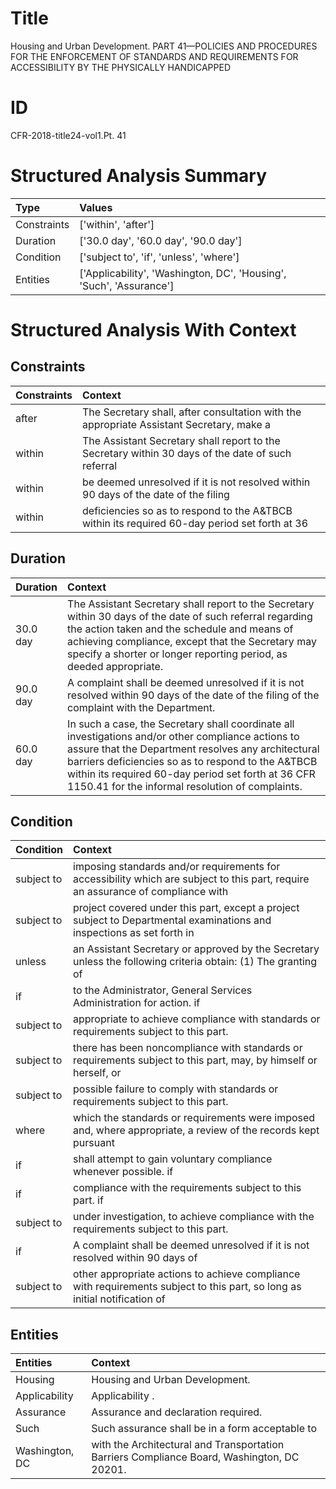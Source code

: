 # Title

 Housing and Urban Development. PART 41—POLICIES AND PROCEDURES FOR THE ENFORCEMENT OF STANDARDS AND REQUIREMENTS FOR ACCESSIBILITY BY THE PHYSICALLY HANDICAPPED


# ID

 CFR-2018-title24-vol1.Pt. 41


# Structured Analysis Summary

| Type        | Values                                                              |
|:------------|:--------------------------------------------------------------------|
| Constraints | ['within', 'after']                                                 |
| Duration    | ['30.0 day', '60.0 day', '90.0 day']                                |
| Condition   | ['subject to', 'if', 'unless', 'where']                             |
| Entities    | ['Applicability', 'Washington, DC', 'Housing', 'Such', 'Assurance'] |


# Structured Analysis With Context

 


## Constraints

| Constraints   | Context                                                                                            |
|:--------------|:---------------------------------------------------------------------------------------------------|
| after         | The Secretary shall,  after consultation with the appropriate Assistant Secretary, make a          |
| within        | The Assistant Secretary shall report to the Secretary  within 30 days of the date of such referral |
| within        | be deemed unresolved if it is not resolved within 90 days of the date of the filing                |
| within        | deficiencies so as to respond to the A&amp;TBCB within its required 60-day period set forth at 36  |


## Duration

| Duration   | Context                                                                                                                                                                                                                                                                                                                      |
|:-----------|:-----------------------------------------------------------------------------------------------------------------------------------------------------------------------------------------------------------------------------------------------------------------------------------------------------------------------------|
| 30.0 day   | The Assistant Secretary shall report to the Secretary within 30 days of the date of such referral regarding the action taken and the schedule and means of achieving compliance, except that the Secretary may specify a shorter or longer reporting period, as deeded appropriate.                                          |
| 90.0 day   | A complaint shall be deemed unresolved if it is not resolved within 90 days of the date of the filing of the complaint with the Department.                                                                                                                                                                                  |
| 60.0 day   | In such a case, the Secretary shall coordinate all investigations and/or other compliance actions to assure that the Department resolves any architectural barriers deficiencies so as to respond to the A&amp;TBCB within its required 60-day period set forth at 36 CFR 1150.41 for the informal resolution of complaints. |


## Condition

| Condition   | Context                                                                                                                          |
|:------------|:---------------------------------------------------------------------------------------------------------------------------------|
| subject to  | imposing standards and/or requirements for accessibility which are subject to this part, require an assurance of compliance with |
| subject to  | project covered under this part, except a project subject to Departmental examinations and inspections as set forth in           |
| unless      | an Assistant Secretary or approved by the Secretary unless the following criteria obtain: (1) The granting of                    |
| if          | to the Administrator, General Services Administration for action. if                                                             |
| subject to  | appropriate to achieve compliance with standards or requirements subject to  this part.                                          |
| subject to  | there has been noncompliance with standards or requirements subject to this part, may, by himself or herself, or                 |
| subject to  | possible failure to comply with standards or requirements subject to  this part.                                                 |
| where       | which the standards or requirements were imposed and, where appropriate, a review of the records kept pursuant                   |
| if          | shall attempt to gain voluntary compliance whenever possible. if                                                                 |
| if          | compliance with the requirements subject to this part. if                                                                        |
| subject to  | under investigation, to achieve compliance with the requirements subject to  this part.                                          |
| if          | A complaint shall be deemed unresolved  if it is not resolved within 90 days of                                                  |
| subject to  | other appropriate actions to achieve compliance with requirements subject to this part, so long as initial notification of       |


## Entities

| Entities       | Context                                                                                     |
|:---------------|:--------------------------------------------------------------------------------------------|
| Housing        | Housing  and Urban Development.                                                             |
| Applicability  | Applicability .                                                                             |
| Assurance      | Assurance  and declaration required.                                                        |
| Such           | Such assurance shall be in a form acceptable to                                             |
| Washington, DC | with the Architectural and Transportation Barriers Compliance Board, Washington, DC  20201. |


